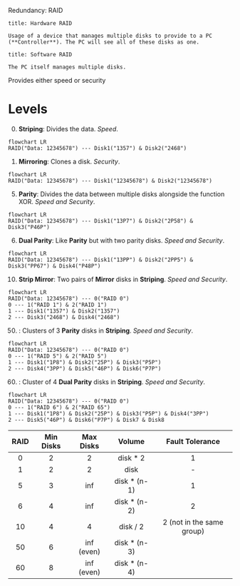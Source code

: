 Redundancy: RAID

```ad-note
title: Hardware RAID

Usage of a device that manages multiple disks to provide to a PC (**Controller**). The PC will see all of these disks as one.
```

```ad-note
title: Software RAID

The PC itself manages multiple disks.
```

Provides either speed or security

# Levels

0. **Striping**: Divides the data. *Speed*.

```mermaid
flowchart LR
RAID("Data: 12345678") --- Disk1("1357") & Disk2("2468")
```

1. **Mirroring**: Clones a disk. *Security*.

```mermaid
flowchart LR
RAID("Data: 12345678") --- Disk1("12345678") & Disk2("12345678")
```

5. **Parity**: Divides the data between multiple disks alongside the function XOR. *Speed and Security*.

```mermaid
flowchart LR
RAID("Data: 12345678") --- Disk1("13P7") & Disk2("2P58") & Disk3("P46P")
```

6. **Dual Parity**: Like **Parity** but with two parity disks. *Speed and Security*.

```mermaid
flowchart LR
RAID("Data: 12345678") --- Disk1("13PP") & Disk2("2PP5") & Disk3("PP67") & Disk4("P48P")
```

10. **Strip Mirror**: Two pairs of **Mirror** disks in **Striping**. *Speed and Security*.

```mermaid
flowchart LR
RAID("Data: 12345678") --- 0("RAID 0") 
0 --- 1("RAID 1") & 2("RAID 1")
1 --- Disk1("1357") & Disk2("1357")
2 --- Disk3("2468") & Disk4("2468")
```

50. : Clusters of 3 **Parity** disks in **Striping**. *Speed and Security*.

```mermaid
flowchart LR
RAID("Data: 12345678") --- 0("RAID 0")
0 --- 1("RAID 5") & 2("RAID 5")
1 --- Disk1("1P8") & Disk2("25P") & Disk3("P5P")
2 --- Disk4("3PP") & Disk5("46P") & Disk6("P7P")
```

60. : Cluster of 4 **Dual Parity** disks in **Striping**. *Speed and Security*.

```mermaid
flowchart LR
RAID("Data: 12345678") --- 0("RAID 0")
0 --- 1("RAID 6") & 2("RAID 65")
1 --- Disk1("1P8") & Disk2("25P") & Disk3("P5P") & Disk4("3PP")
2 --- Disk5("46P") & Disk6("P7P") & Disk7 & Disk8
```

| RAID | Min Disks | Max Disks  |    Volume    |      Fault Tolerance      |
|:----:|:---------:|:----------:|:------------:|:-------------------------:|
|  0   |     2     |     2      |   disk * 2   |             1             |
|  1   |     2     |     2      |     disk     |             -             |
|  5   |     3     |    inf     | disk * (n-1) |             1             |
|  6   |     4     |    inf     | disk * (n-2) |             2             |
|  10  |     4     |     4      |   disk / 2   | 2 (not in the same group) |
|  50  |     6     | inf (even) | disk * (n-3) |                           |
|  60  |     8     | inf (even) | disk * (n-4) |                           |




